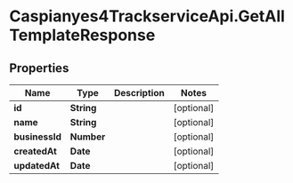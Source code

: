 # Caspianyes4TrackserviceApi.GetAllTemplateResponse

## Properties
Name | Type | Description | Notes
------------ | ------------- | ------------- | -------------
**id** | **String** |  | [optional] 
**name** | **String** |  | [optional] 
**businessId** | **Number** |  | [optional] 
**createdAt** | **Date** |  | [optional] 
**updatedAt** | **Date** |  | [optional] 

